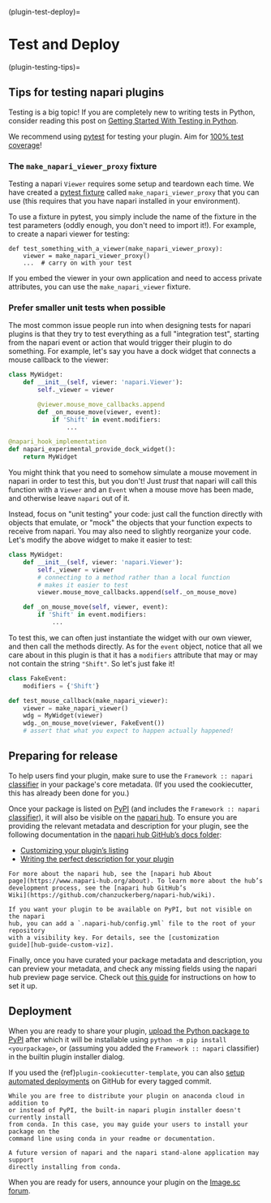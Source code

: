 (plugin-test-deploy)=
# Test and Deploy

(plugin-testing-tips)=
## Tips for testing napari plugins

Testing is a big topic!  If you are completely new to writing tests in Python,
consider reading this post on [Getting Started With Testing in
Python](https://realpython.com/python-testing/).

We recommend using
[pytest](https://docs.pytest.org/en/6.2.x/getting-started.html) for testing your
plugin. Aim for [100% test coverage](./best_practices.md#how-to-check-test-coverage)!

### The `make_napari_viewer_proxy` fixture

Testing a napari `Viewer` requires some setup and teardown each time.  We have
created a [pytest fixture](https://docs.pytest.org/en/6.2.x/fixture.html) called
`make_napari_viewer_proxy` that you can use (this requires that you have napari
installed in your environment).

To use a fixture in pytest, you simply include the name of the fixture in the
test parameters (oddly enough, you don't need to import it!).  For example, to
create a napari viewer for testing:

```
def test_something_with_a_viewer(make_napari_viewer_proxy):
    viewer = make_napari_viewer_proxy()
    ...  # carry on with your test
```

If you embed the viewer in your own application and need to access private attributes,
you can use the `make_napari_viewer` fixture.

### Prefer smaller unit tests when possible

The most common issue people run into when designing tests for napari plugins is
that they try to test everything as a full "integration test", starting from the
napari event or action that would trigger their plugin to do something.  For
example, let's say you have a dock widget that connects a mouse callback to the
viewer:

```py
class MyWidget:
    def __init__(self, viewer: 'napari.Viewer'):
        self._viewer = viewer

        @viewer.mouse_move_callbacks.append
        def _on_mouse_move(viewer, event):
            if 'Shift' in event.modifiers:
                ...

@napari_hook_implementation
def napari_experimental_provide_dock_widget():
    return MyWidget
```

You might think that you need to somehow simulate a mouse movement in napari in
order to test this, but you don't! Just *trust* that napari will call this
function with a `Viewer` and an `Event` when a mouse move has been made, and
otherwise leave `napari` out of it.

Instead, focus on "unit testing" your code: just call the function directly with
objects that emulate, or "mock" the objects that your function expects to
receive from napari. You may also need to slightly reorganize your code.  Let's
modify the above widget to make it easier to test:

```py
class MyWidget:
    def __init__(self, viewer: 'napari.Viewer'):
        self._viewer = viewer
        # connecting to a method rather than a local function
        # makes it easier to test
        viewer.mouse_move_callbacks.append(self._on_mouse_move)

    def _on_mouse_move(self, viewer, event):
        if 'Shift' in event.modifiers:
            ...
```

To test this, we can often just instantiate the widget with our own viewer, and
then call the methods directly. As for the `event` object, notice that all we
care about in this plugin is that it has a `modifiers` attribute that may or may
not contain the string `"Shift"`.  So let's just fake it!

```py
class FakeEvent:
    modifiers = {'Shift'}

def test_mouse_callback(make_napari_viewer):
    viewer = make_napari_viewer()
    wdg = MyWidget(viewer)
    wdg._on_mouse_move(viewer, FakeEvent())
    # assert that what you expect to happen actually happened!
```

## Preparing for release

To help users find your plugin, make sure to use the `Framework :: napari`
[classifier] in your package's core metadata. (If you used the cookiecutter,
this has already been done for you.)

Once your package is listed on [PyPI] (and includes the `Framework :: napari`
[classifier]), it will also be visible on the [napari
hub](https://napari-hub.org/). To ensure you are providing the relevant metadata and
description for your plugin, see the following documentation in the [napari hub
GitHub’s docs folder](https://github.com/chanzuckerberg/napari-hub/tree/main/docs):

- [Customizing your plugin’s listing][hub-guide]
- [Writing the perfect description for your plugin][hub-description-guide]

```{admonition} The hub
For more about the napari hub, see the [napari hub About
page](https://www.napari-hub.org/about). To learn more about the hub’s
development process, see the [napari hub GitHub’s
Wiki](https://github.com/chanzuckerberg/napari-hub/wiki).

If you want your plugin to be available on PyPI, but not visible on the napari
hub, you can add a `.napari-hub/config.yml` file to the root of your repository
with a visibility key. For details, see the [customization
guide][hub-guide-custom-viz].
```

Finally, once you have curated your package metadata and description, you can
preview your metadata, and check any missing fields using the
napari hub preview page service. Check out [this guide][hub-preview-guide]
for instructions on how to set it up.

## Deployment

When you are ready to share your plugin, [upload the Python package to
PyPI][pypi-upload] after which it will be installable using `python -m pip install
<yourpackage>`, or (assuming you added the `Framework :: napari` classifier)
in the builtin plugin installer dialog.

If you used the {ref}`plugin-cookiecutter-template`, you can also
[setup automated deployments][autodeploy] on GitHub for every tagged commit.

````{admonition} What about conda?
While you are free to distribute your plugin on anaconda cloud in addition to
or instead of PyPI, the built-in napari plugin installer doesn't currently install
from conda. In this case, you may guide your users to install your package on the
command line using conda in your readme or documentation.

A future version of napari and the napari stand-alone application may support
directly installing from conda.
````

When you are ready for users, announce your plugin on the [Image.sc
forum](https://forum.image.sc/tag/napari).


[classifier]: https://pypi.org/classifiers/
[pypi]: https://pypi.org/
[pypi-upload]: https://packaging.python.org/tutorials/packaging-projects/#uploading-the-distribution-archives
[hub-guide]: https://github.com/chanzuckerberg/napari-hub/wiki/Customizing-your-plugin's-listing
[hub-guide-custom-viz]: https://github.com/chanzuckerberg/napari-hub/wiki/Customizing-your-plugin's-listing#visibility
[hub-preview-guide]: https://github.com/chanzuckerberg/napari-hub/wiki/Setting-up-the-napari-hub-Plugin-Preview-Page-for-your-PRs
[hub-description-guide]: https://github.com/chanzuckerberg/napari-hub/wiki/Writing-the-Perfect-Description-for-your-Plugin
[autodeploy]: https://github.com/napari/cookiecutter-napari-plugin#set-up-automatic-deployments
